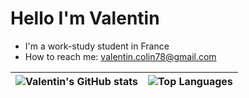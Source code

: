 # Hello I'm Valentin

- I'm a work-study student in France
- How to reach me: valentin.colin78@gmail.com

| ![Valentin's GitHub stats](https://github-readme-stats.vercel.app/api?username=valentincolin&count_private=true&show_icons=true) | ![Top Languages](https://github-readme-stats.vercel.app/api/top-langs?username=valentincolin&layout=compact&langs_count=6) |
| ------------- | ------------- |

<!--
Stats card options:
    - hide=stars,commits,prs,issues,contribs : Exclure des stats
    - count_private=true : Inclure les repo privé
    - show_icons=true : Afficher des icones
    - theme=THEME_NAME : Choisir un thème (https://github.com/anuraghazra/github-readme-stats/blob/master/themes/README.md)

Language card options:
    - layout=compact : avoir une version compact
    - langs_count=N : nombre de langage à afficher (1 à 10 inclus, 5 par défaut)
    - hide=language1,language2 : Exclure des langages
    - exclude_repo=REPO1,REPO2 : ne prend pas en compte les REPO lister

Customisation card option: ![Readme Card](https://github-readme-stats.vercel.app/api/pin/?username=valentincolin&repo=.dotfiles)
    - https://github.com/anuraghazra/github-readme-stats#customization
-->
